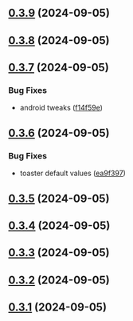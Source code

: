 

## [0.3.9](https://github.com/gunnartorfis/react-native-reanimated-toasts/compare/v0.3.8...v0.3.9) (2024-09-05)

## [0.3.8](https://github.com/gunnartorfis/react-native-reanimated-toasts/compare/v0.3.7...v0.3.8) (2024-09-05)

## [0.3.7](https://github.com/gunnartorfis/react-native-reanimated-toasts/compare/v0.3.6...v0.3.7) (2024-09-05)


### Bug Fixes

* android tweaks ([f14f59e](https://github.com/gunnartorfis/react-native-reanimated-toasts/commit/f14f59e28fe5e248052286a5a39f678dd5538644))

## [0.3.6](https://github.com/gunnartorfis/react-native-reanimated-toasts/compare/v0.3.5...v0.3.6) (2024-09-05)


### Bug Fixes

* toaster default values ([ea9f397](https://github.com/gunnartorfis/react-native-reanimated-toasts/commit/ea9f397a7fb1a3e0429a9fb999e1a6465b4e7d86))

## [0.3.5](https://github.com/gunnartorfis/react-native-reanimated-toasts/compare/v0.3.4...v0.3.5) (2024-09-05)

## [0.3.4](https://github.com/gunnartorfis/react-native-reanimated-toasts/compare/v0.3.3...v0.3.4) (2024-09-05)

## [0.3.3](https://github.com/gunnartorfis/react-native-reanimated-toasts/compare/v0.3.2...v0.3.3) (2024-09-05)

## [0.3.2](https://github.com/gunnartorfis/react-native-reanimated-toasts/compare/v0.3.1...v0.3.2) (2024-09-05)

## [0.3.1](https://github.com/gunnartorfis/react-native-reanimated-toasts/compare/v0.3.0...v0.3.1) (2024-09-05)
